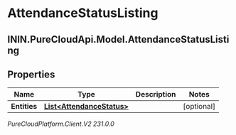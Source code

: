 # AttendanceStatusListing

## ININ.PureCloudApi.Model.AttendanceStatusListing

## Properties

|Name | Type | Description | Notes|
|------------ | ------------- | ------------- | -------------|
| **Entities** | [**List&lt;AttendanceStatus&gt;**](AttendanceStatus) |  | [optional] |



_PureCloudPlatform.Client.V2 231.0.0_
